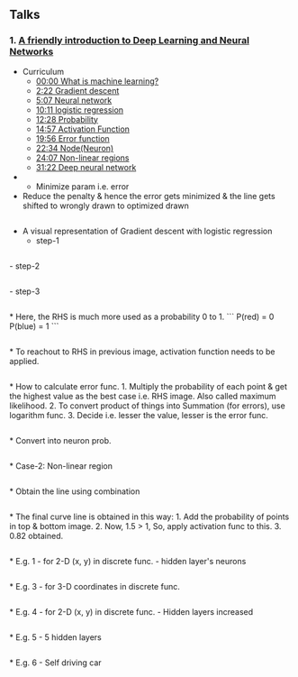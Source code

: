 ## Talks
### 1. [A friendly introduction to Deep Learning and Neural Networks](https://www.youtube.com/watch?v=BR9h47Jtqyw)
* Curriculum
	- [00:00 What is machine learning?](https://www.youtube.com/watch?v=BR9h47Jtqyw&t=0s)
	- [2:22 Gradient descent](https://www.youtube.com/watch?v=BR9h47Jtqyw&t=142s)
	- [5:07 Neural network](https://www.youtube.com/watch?v=BR9h47Jtqyw&t=307s)
	- [10:11 logistic regression](https://www.youtube.com/watch?v=BR9h47Jtqyw&t=748s)
	- [12:28 Probability](https://www.youtube.com/watch?v=BR9h47Jtqyw&t=748s)
	- [14:57 Activation Function](https://www.youtube.com/watch?v=BR9h47Jtqyw&t=897s)
	- [19:56 Error function](https://www.youtube.com/watch?v=BR9h47Jtqyw&t=1196s)
	- [22:34 Node(Neuron)](https://www.youtube.com/watch?v=BR9h47Jtqyw&t=1354s)
	- [24:07 Non-linear regions](https://www.youtube.com/watch?v=BR9h47Jtqyw&t=1447s)
	- [31:22 Deep neural network](https://www.youtube.com/watch?v=BR9h47Jtqyw&t=1882s)
* - Minimize param i.e. error
* Reduce the penalty & hence the error gets minimized & the line gets shifted to wrongly drawn to optimized drawn
<p align="center">
  <img src="../../images/notes_1_1.jpg" alt="" width="" height="">
</p>

* A visual representation of Gradient descent with logistic regression
	- step-1
<p align="center">
  <img src="../../images/notes_1_2.jpg" alt="" width="" height="">
</p>
	- step-2
<p align="center">
  <img src="../../images/notes_1_3.jpg" alt="" width="" height="">
</p>
	- step-3
<p align="center">
  <img src="../../images/notes_1_4.jpg" alt="" width="" height="">
</p>
* Here, the RHS is much more used as a probability 0 to 1.
```
P(red) = 0
P(blue) = 1
```
<p align="center">
  <img src="../../images/notes_1_5.jpg" alt="" width="" height="">
</p>
* To reachout to RHS in previous image, activation function needs to be applied.
<p align="center">
  <img src="../../images/notes_1_6.jpg" alt="" width="" height="">
</p>
* How to calculate error func.
	1. Multiply the probability of each point & get the highest value as the best case i.e. RHS image. Also called maximum likelihood.
	2. To convert product of things into Summation (for errors), use logarithm func.
	3. Decide i.e. lesser the value, lesser is the error func.
<p align="center">
  <img src="../../images/notes_1_7.jpg" alt="" width="" height="">
</p>
* Convert into neuron prob.
<p align="center">
  <img src="../../images/notes_1_8.jpg" alt="" width="" height="">
</p>
* Case-2: Non-linear region
<p align="center">
  <img src="../../images/notes_1_9.jpg" alt="" width="" height="">
</p>
* Obtain the line using combination
<p align="center">
  <img src="../../images/notes_1_10.jpg" alt="" width="" height="">
</p>
* The final curve line is obtained in this way:
	1. Add the probability of points in top & bottom image. 
	2. Now, 1.5 > 1, So, apply activation func to this.
	3. 0.82 obtained.
<p align="center">
  <img src="../../images/notes_1_11.jpg" alt="" width="" height="">
</p>
* E.g. 1
	- for 2-D (x, y) in discrete func.
	- hidden layer's neurons
<p align="center">
  <img src="../../images/notes_1_12.jpg" alt="" width="" height="">
</p>
* E.g. 3
	- for 3-D coordinates in discrete func.
<p align="center">
  <img src="../../images/notes_1_13.jpg" alt="" width="" height="">
</p>
* E.g. 4
	- for 2-D (x, y) in discrete func.
	- Hidden layers increased
<p align="center">
  <img src="../../images/notes_1_14.jpg" alt="" width="" height="">
</p>
* E.g. 5
	- 5 hidden layers
<p align="center">
  <img src="../../images/notes_1_15.jpg" alt="" width="" height="">
</p>
* E.g. 6
	- Self driving car
<p align="center">
  <img src="../../images/notes_1_16.jpg" alt="" width="" height="">
</p>

